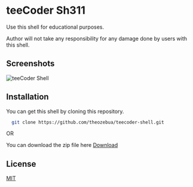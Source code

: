 # teeCoder Sh311

Use this shell for educational purposes.

Author will not take any responsibility for any damage done by users with this shell.


## Screenshots

![teeCoder Shell](https://theozebua.com/assets/img/teecoder-shell.png)

  
## Installation

You can get this shell by cloning this repository.
```bash
  git clone https://github.com/theozebua/teecoder-shell.git
```

OR

You can download the zip file here
[Download](https://github.com/theozebua/teecoder-shell/archive/refs/heads/main.zip)
    
## License

[MIT](https://github.com/theozebua/teecoder-shell/blob/main/LICENSE.md)

  
